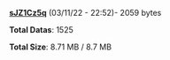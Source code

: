 [**sJZ1Cz5q**](/data/sJZ1Cz5q.txt) (03/11/22 - 22:52)- 2059 bytes

**Total Datas**: 1525

**Total Size**: 8.71 MB / 8.7 MB